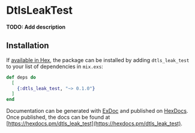 # DtlsLeakTest

**TODO: Add description**

## Installation

If [available in Hex](https://hex.pm/docs/publish), the package can be installed
by adding `dtls_leak_test` to your list of dependencies in `mix.exs`:

```elixir
def deps do
  [
    {:dtls_leak_test, "~> 0.1.0"}
  ]
end
```

Documentation can be generated with [ExDoc](https://github.com/elixir-lang/ex_doc)
and published on [HexDocs](https://hexdocs.pm). Once published, the docs can
be found at [https://hexdocs.pm/dtls_leak_test](https://hexdocs.pm/dtls_leak_test).

